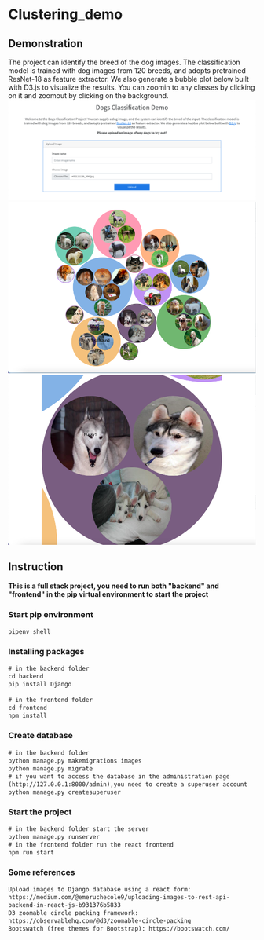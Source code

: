 # Clustering_demo
## Demonstration
The project can identify the breed of the dog images. The classification model is trained with dog images from 120 breeds, and adopts pretrained ResNet-18 as feature extractor. We also generate a bubble plot below built with D3.js to visualize the results. You can zoomin to any classes by clicking on it and zoomout by clicking on the background.
![Getting Started](./screenshots/intro_form.png)
![Getting Started](./screenshots/buble_chart.png)
![Getting Started](./screenshots/zoomin.png)
## Instruction
**This is a full stack project, you need to run both "backend" and "frontend" in the pip virtual environment to start the project**
### Start pip environment
    pipenv shell

### Installing packages
    # in the backend folder
    cd backend
    pip install Django

    # in the frontend folder
    cd frontend
    npm install

### Create database
    # in the backend folder
    python manage.py makemigrations images
    python manage.py migrate
    # if you want to access the database in the administration page (http://127.0.0.1:8000/admin),you need to create a superuser account
    python manage.py createsuperuser

### Start the project
    # in the backend folder start the server
    python manage.py runserver
    # in the frontend folder run the react frontend
    npm run start


### Some references
    Upload images to Django database using a react form: https://medium.com/@emeruchecole9/uploading-images-to-rest-api-backend-in-react-js-b931376b5833
    D3 zoomable circle packing framework: https://observablehq.com/@d3/zoomable-circle-packing
    Bootswatch (free themes for Bootstrap): https://bootswatch.com/


